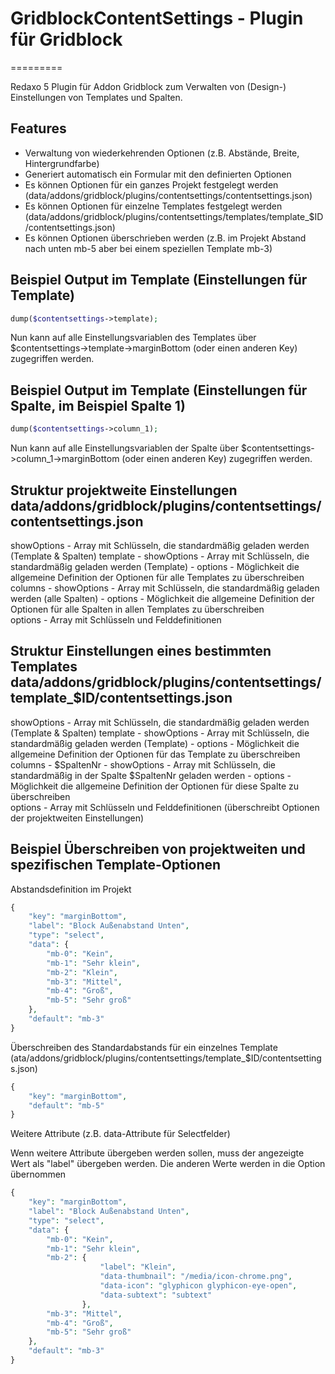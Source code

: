 ﻿# GridblockContentSettings - Plugin für Gridblock
=========

Redaxo 5 Plugin für Addon Gridblock zum Verwalten von (Design-) Einstellungen von Templates und Spalten.

## Features

- Verwaltung von wiederkehrenden Optionen (z.B. Abstände, Breite, Hintergrundfarbe)
- Generiert automatisch ein Formular mit den definierten Optionen
- Es können Optionen für ein ganzes Projekt festgelegt werden (data/addons/gridblock/plugins/contentsettings/contentsettings.json)
- Es können Optionen für einzelne Templates festgelegt werden (data/addons/gridblock/plugins/contentsettings/templates/template_$ID/contentsettings.json)
- Es können Optionen überschrieben werden (z.B. im Projekt Abstand nach unten mb-5 aber bei einem speziellen Template mb-3)


## Beispiel Output im Template (Einstellungen für Template)

```php
dump($contentsettings->template);
```
Nun kann auf alle Einstellungsvariablen des Templates über $contentsettings->template->marginBottom (oder einen anderen Key) zugegriffen werden.

## Beispiel Output im Template (Einstellungen für Spalte, im Beispiel Spalte 1)

```php
dump($contentsettings->column_1);
```
Nun kann auf alle Einstellungsvariablen der Spalte über $contentsettings->column_1->marginBottom (oder einen anderen Key) zugegriffen werden.

## Struktur projektweite Einstellungen data/addons/gridblock/plugins/contentsettings/contentsettings.json

showOptions - Array mit Schlüsseln, die standardmäßig geladen werden (Template & Spalten)
template
    - showOptions - Array mit Schlüsseln, die standardmäßig geladen werden (Template)
    - options - Möglichkeit die allgemeine Definition der Optionen für alle Templates zu überschreiben
columns
    - showOptions - Array mit Schlüsseln, die standardmäßig geladen werden (alle Spalten)
    - options - Möglichkeit die allgemeine Definition der Optionen für alle Spalten in allen Templates zu überschreiben    
options - Array mit Schlüsseln und Felddefinitionen

## Struktur Einstellungen eines bestimmten Templates data/addons/gridblock/plugins/contentsettings/template_$ID/contentsettings.json

showOptions - Array mit Schlüsseln, die standardmäßig geladen werden (Template & Spalten)
template
    - showOptions - Array mit Schlüsseln, die standardmäßig geladen werden (Template)
    - options - Möglichkeit die allgemeine Definition der Optionen für das Template zu überschreiben
columns
    - $SpaltenNr
        - showOptions - Array mit Schlüsseln, die standardmäßig in der Spalte $SpaltenNr geladen werden
        - options - Möglichkeit die allgemeine Definition der Optionen für diese Spalte zu überschreiben    
options - Array mit Schlüsseln und Felddefinitionen (überschreibt Optionen der projektweiten Einstellungen)


## Beispiel Überschreiben von projektweiten und spezifischen Template-Optionen

Abstandsdefinition im Projekt

```php
{
	"key": "marginBottom",
	"label": "Block Außenabstand Unten",
	"type": "select",
	"data": {
		"mb-0": "Kein",
		"mb-1": "Sehr klein",
		"mb-2": "Klein",
		"mb-3": "Mittel",
		"mb-4": "Groß",
		"mb-5": "Sehr groß"
	},
	"default": "mb-3"
}
```

Überschreiben des Standardabstands für ein einzelnes Template (ata/addons/gridblock/plugins/contentsettings/template_$ID/contentsettings.json)

```php
{
	"key": "marginBottom",
	"default": "mb-5"
}
```

Weitere Attribute (z.B. data-Attribute für Selectfelder)

Wenn weitere Attribute übergeben werden sollen, muss der angezeigte Wert als "label" übergeben werden. Die anderen Werte werden in die Option übernommen

```php
{
	"key": "marginBottom",
	"label": "Block Außenabstand Unten",
	"type": "select",
	"data": {
		"mb-0": "Kein",
		"mb-1": "Sehr klein",
		"mb-2": {
					"label": "Klein",
					"data-thumbnail": "/media/icon-chrome.png",
					"data-icon": "glyphicon glyphicon-eye-open",
					"data-subtext": "subtext"
				},
		"mb-3": "Mittel",
		"mb-4": "Groß",
		"mb-5": "Sehr groß"
	},
	"default": "mb-3"
}
```

